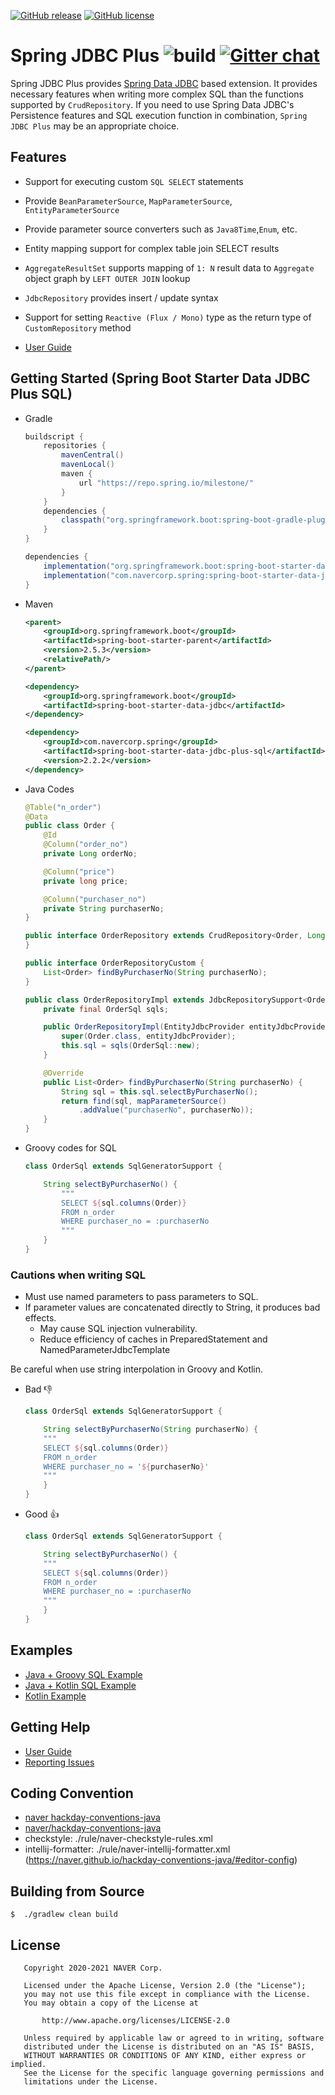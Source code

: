 [![GitHub release](https://img.shields.io/github/v/release/naver/spring-jdbc-plus.svg)](https://img.shields.io/github/v/release/naver/spring-jdbc-plus.svg?include_prereleases)
[![GitHub license](https://img.shields.io/github/license/naver/spring-jdbc-plus.svg)](https://github.com/naver/spring-jdbc-plus.js/blob/master/LICENSE)

# Spring JDBC Plus ![build](https://github.com/naver/spring-jdbc-plus/workflows/build/badge.svg) [![Gitter chat](https://badges.gitter.im/gitterHQ/gitter.png)](https://gitter.im/naver/spring-jdbc-plus)
Spring JDBC Plus provides [Spring Data JDBC](https://github.com/spring-projects/spring-data-jdbc) based extension.
It provides necessary features when writing more complex SQL than the functions supported by `CrudRepository`.
If you need to use Spring Data JDBC's Persistence features and SQL execution function in combination, `Spring JDBC Plus` may be an appropriate choice.

## Features
- Support for executing custom `SQL SELECT` statements
- Provide `BeanParameterSource`, `MapParameterSource`, `EntityParameterSource`
- Provide parameter source converters such as `Java8Time`,`Enum`, etc.
- Entity mapping support for complex table join SELECT results
- `AggregateResultSet` supports mapping of `1: N` result data to `Aggregate` object graph by `LEFT OUTER JOIN` lookup
- `JdbcRepository` provides insert / update syntax
- Support for setting `Reactive (Flux / Mono)` type as the return type of `CustomRepository` method

- [User Guide](https://github.com/naver/spring-jdbc-plus/wiki)

## Getting Started (Spring Boot Starter Data JDBC Plus SQL)

* Gradle

    ```gradle
    buildscript {
        repositories {
            mavenCentral()
            mavenLocal()
            maven {
                url "https://repo.spring.io/milestone/"
            }
        }
        dependencies {
            classpath("org.springframework.boot:spring-boot-gradle-plugin:2.5.3")
        }
    }

    dependencies {
        implementation("org.springframework.boot:spring-boot-starter-data-jdbc")
        implementation("com.navercorp.spring:spring-boot-starter-data-jdbc-plus-sql:2.2.3")
    }
    ```

* Maven

    ```xml
    <parent>
        <groupId>org.springframework.boot</groupId>
        <artifactId>spring-boot-starter-parent</artifactId>
        <version>2.5.3</version>
        <relativePath/>
    </parent>

    <dependency>
        <groupId>org.springframework.boot</groupId>
        <artifactId>spring-boot-starter-data-jdbc</artifactId>
    </dependency>

    <dependency>
        <groupId>com.navercorp.spring</groupId>
        <artifactId>spring-boot-starter-data-jdbc-plus-sql</artifactId>
        <version>2.2.2</version>
    </dependency>
    ```

* Java Codes

    ```java
    @Table("n_order")
    @Data
    public class Order {
        @Id
        @Column("order_no")
        private Long orderNo;

        @Column("price")
        private long price;

        @Column("purchaser_no")
        private String purchaserNo;
    }

    public interface OrderRepository extends CrudRepository<Order, Long>, OrderRepositoryCustom {
    }

    public interface OrderRepositoryCustom {
        List<Order> findByPurchaserNo(String purchaserNo);
    }

    public class OrderRepositoryImpl extends JdbcRepositorySupport<Order> implements OrderRepositoryCustom {
        private final OrderSql sqls;

        public OrderRepositoryImpl(EntityJdbcProvider entityJdbcProvider) {
            super(Order.class, entityJdbcProvider);
            this.sql = sqls(OrderSql::new);
        }

        @Override
        public List<Order> findByPurchaserNo(String purchaserNo) {
            String sql = this.sql.selectByPurchaserNo();
            return find(sql, mapParameterSource()
                .addValue("purchaserNo", purchaserNo));
        }
    }
    ```

* Groovy codes for SQL

    ```groovy
    class OrderSql extends SqlGeneratorSupport {

        String selectByPurchaserNo() {
            """
            SELECT ${sql.columns(Order)}
            FROM n_order
            WHERE purchaser_no = :purchaserNo
            """
        }
    }
    ```

### Cautions when writing SQL
- Must use named parameters to pass parameters to SQL.
- If parameter values are concatenated directly to String, it produces bad effects. 
    - May cause SQL injection vulnerability.
    - Reduce efficiency of caches in PreparedStatement and NamedParameterJdbcTemplate

Be careful when use string interpolation in Groovy and Kotlin.


* Bad  :-1:
    ```groovy
    class OrderSql extends SqlGeneratorSupport {

        String selectByPurchaserNo(String purchaserNo) {
        """
        SELECT ${sql.columns(Order)}
        FROM n_order
        WHERE purchaser_no = '${purchaserNo}'
        """
        }
    }
    ```

* Good :+1:
    ```groovy
    class OrderSql extends SqlGeneratorSupport {

        String selectByPurchaserNo() {
        """
        SELECT ${sql.columns(Order)}
        FROM n_order
        WHERE purchaser_no = :purchaserNo
        """
        }
    }
    ```

## Examples
* [Java + Groovy SQL Example](./guide-projects/plus-sql-java-groovy-guide)
* [Java + Kotlin SQL Example](./guide-projects/plus-sql-java-kotlin-guide)
* [Kotlin Example](./guide-projects/plus-sql-kotlin-guide)

## Getting Help
- [User Guide](https://github.com/naver/spring-jdbc-plus/wiki)
- [Reporting Issues](https://github.com/naver/spring-jdbc-plus/issues)

## Coding Convention
- [naver hackday-conventions-java](https://naver.github.io/hackday-conventions-java/)
- [naver/hackday-conventions-java](https://github.com/naver/hackday-conventions-java)
- checkstyle: ./rule/naver-checkstyle-rules.xml
- intellij-formatter: ./rule/naver-intellij-formatter.xml (https://naver.github.io/hackday-conventions-java/#editor-config)

## Building from Source

```
$  ./gradlew clean build
```

## License

```
   Copyright 2020-2021 NAVER Corp.

   Licensed under the Apache License, Version 2.0 (the "License");
   you may not use this file except in compliance with the License.
   You may obtain a copy of the License at

       http://www.apache.org/licenses/LICENSE-2.0

   Unless required by applicable law or agreed to in writing, software
   distributed under the License is distributed on an "AS IS" BASIS,
   WITHOUT WARRANTIES OR CONDITIONS OF ANY KIND, either express or implied.
   See the License for the specific language governing permissions and
   limitations under the License.
```
